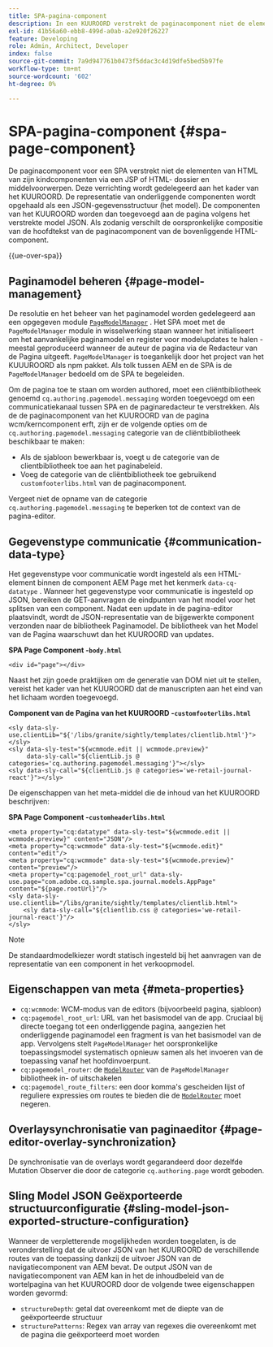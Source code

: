 ```yaml
---
title: SPA-pagina-component
description: In een KUUROORD verstrekt de paginacomponent niet de elementen van HTML van zijn kindcomponenten, maar in plaats daarvan delegeert dit aan het kader van het KUUROORD. Dit document verklaart hoe dit tot de paginacomponent van een SPA uniek maakt.
exl-id: 41b56a60-ebb8-499d-a0ab-a2e920f26227
feature: Developing
role: Admin, Architect, Developer
index: false
source-git-commit: 7a9d947761b0473f5ddac3c4d19dfe5bed5b97fe
workflow-type: tm+mt
source-wordcount: '602'
ht-degree: 0%

---
```



# SPA-pagina-component {#spa-page-component}

De paginacomponent voor een SPA verstrekt niet de elementen van HTML van zijn kindcomponenten via een JSP of HTML- dossier en middelvoorwerpen. Deze verrichting wordt gedelegeerd aan het kader van het KUUROORD. De representatie van onderliggende componenten wordt opgehaald als een JSON-gegevensstructuur (het model). De componenten van het KUUROORD worden dan toegevoegd aan de pagina volgens het verstrekte model JSON. Als zodanig verschilt de oorspronkelijke compositie van de hoofdtekst van de paginacomponent van de bovenliggende HTML-component.

{{ue-over-spa}}

## Paginamodel beheren {#page-model-management}

De resolutie en het beheer van het paginamodel worden gedelegeerd aan een opgegeven module [`PageModelManager`](blueprint.md#pagemodelmanager) . Het SPA moet met de `PageModelManager` module in wisselwerking staan wanneer het initialiseert om het aanvankelijke paginamodel en register voor modelupdates te halen - meestal geproduceerd wanneer de auteur de pagina via de Redacteur van de Pagina uitgeeft. `PageModelManager` is toegankelijk door het project van het KUUUROORD als npm pakket. Als tolk tussen AEM en de SPA is de `PageModelManager` bedoeld om de SPA te begeleiden.

Om de pagina toe te staan om worden authored, moet een cliëntbibliotheek genoemd `cq.authoring.pagemodel.messaging` worden toegevoegd om een communicatiekanaal tussen SPA en de paginaredacteur te verstrekken. Als de de paginacomponent van het KUUROORD van de pagina wcm/kerncomponent erft, zijn er de volgende opties om de `cq.authoring.pagemodel.messaging` categorie van de cliëntbibliotheek beschikbaar te maken:

* Als de sjabloon bewerkbaar is, voegt u de categorie van de clientbibliotheek toe aan het paginabeleid.
* Voeg de categorie van de cliëntbibliotheek toe gebruikend `customfooterlibs.html` van de paginacomponent.

Vergeet niet de opname van de categorie `cq.authoring.pagemodel.messaging` te beperken tot de context van de pagina-editor.

## Gegevenstype communicatie {#communication-data-type}

Het gegevenstype voor communicatie wordt ingesteld als een HTML-element binnen de component AEM Page met het kenmerk `data-cq-datatype` . Wanneer het gegevenstype voor communicatie is ingesteld op JSON, bereiken de GET-aanvragen de eindpunten van het model voor het splitsen van een component. Nadat een update in de pagina-editor plaatsvindt, wordt de JSON-representatie van de bijgewerkte component verzonden naar de bibliotheek Paginamodel. De bibliotheek van het Model van de Pagina waarschuwt dan het KUUROORD van updates.

**SPA Page Component -`body.html`**

```
<div id="page"></div>
```

Naast het zijn goede praktijken om de generatie van DOM niet uit te stellen, vereist het kader van het KUUROORD dat de manuscripten aan het eind van het lichaam worden toegevoegd.

**Component van de Pagina van het KUUROORD -`customfooterlibs.html`**

```
<sly data-sly-use.clientLib="${'/libs/granite/sightly/templates/clientlib.html'}"></sly>
<sly data-sly-test="${wcmmode.edit || wcmmode.preview}"
     data-sly-call="${clientLib.js @ categories='cq.authoring.pagemodel.messaging'}"></sly>
<sly data-sly-call="${clientLib.js @ categories='we-retail-journal-react'}"></sly>
```

De eigenschappen van het meta-middel die de inhoud van het KUUROORD beschrijven:

**SPA Page Component -`customheaderlibs.html`**

```
<meta property="cq:datatype" data-sly-test="${wcmmode.edit || wcmmode.preview}" content="JSON"/>
<meta property="cq:wcmmode" data-sly-test="${wcmmode.edit}" content="edit"/>
<meta property="cq:wcmmode" data-sly-test="${wcmmode.preview}" content="preview"/>
<meta property="cq:pagemodel_root_url" data-sly-use.page="com.adobe.cq.sample.spa.journal.models.AppPage" content="${page.rootUrl}"/>
<sly data-sly-use.clientlib="/libs/granite/sightly/templates/clientlib.html">
    <sly data-sly-call="${clientlib.css @ categories='we-retail-journal-react'}"/>
</sly>
```

>[!NOTE]
>
>De standaardmodelkiezer wordt statisch ingesteld bij het aanvragen van de representatie van een component in het verkoopmodel.

## Eigenschappen van meta {#meta-properties}

* `cq:wcmmode`: WCM-modus van de editors (bijvoorbeeld pagina, sjabloon)
* `cq:pagemodel_root_url`: URL van het basismodel van de app. Cruciaal bij directe toegang tot een onderliggende pagina, aangezien het onderliggende paginamodel een fragment is van het basismodel van de app. Vervolgens stelt `PageModelManager` het oorspronkelijke toepassingsmodel systematisch opnieuw samen als het invoeren van de toepassing vanaf het hoofdinvoerpunt.
* `cq:pagemodel_router`: de [`ModelRouter`](routing.md) van de `PageModelManager` bibliotheek in- of uitschakelen
* `cq:pagemodel_route_filters`: een door komma&#39;s gescheiden lijst of reguliere expressies om routes te bieden die de [`ModelRouter`](routing.md) moet negeren.

## Overlaysynchronisatie van paginaeditor {#page-editor-overlay-synchronization}

De synchronisatie van de overlays wordt gegarandeerd door dezelfde Mutation Observer die door de categorie `cq.authoring.page` wordt geboden.

## Sling Model JSON Geëxporteerde structuurconfiguratie {#sling-model-json-exported-structure-configuration}

Wanneer de verpletterende mogelijkheden worden toegelaten, is de veronderstelling dat de uitvoer JSON van het KUUROORD de verschillende routes van de toepassing dankzij de uitvoer JSON van de navigatiecomponent van AEM bevat. De output JSON van de navigatiecomponent van AEM kan in het de inhoudbeleid van de wortelpagina van het KUUROORD door de volgende twee eigenschappen worden gevormd:

* `structureDepth`: getal dat overeenkomt met de diepte van de geëxporteerde structuur
* `structurePatterns`: Regex van array van regexes die overeenkomt met de pagina die geëxporteerd moet worden
